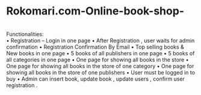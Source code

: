 # Rokomari.com-Online-book-shop-
<br> Functionalities:</br>
•	Registration – Login in one page
•	After Registration , user waits for admin confirmation
•	Registration Confirmation By Email
•	Top selling books & New books in one page
•	5 books of all publishers in one page
•	5 books of all categories in one page
•	One page for showing all books in the store
•	One page for showing all books in the store of one category
•	One page for showing all books in the store of one publishers
•	User must be logged in to buy
•	Admin can insert book, update book , update users , confirm user registration .
